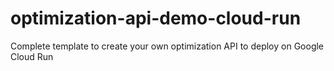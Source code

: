 # optimization-api-demo-cloud-run
Complete template to create your own optimization API to deploy on Google Cloud Run
